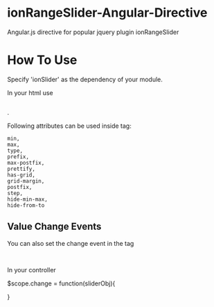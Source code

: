 ionRangeSlider-Angular-Directive
================================

Angular.js directive for popular jquery plugin ionRangeSlider

How To Use
==========

Specify 'ionSlider' as the dependency of your module.

In your html use <pre><ionslider></ionslider></pre>.

Following attributes can be used inside <ionslider></ionslider> tag:

	min,
	max,
	type,
	prefix,
	max-postfix,
	prettify,
	has-grid,
	grid-margin,
	postfix,
	step,
	hide-min-max,
	hide-from-to
	
Value Change Events
-------------------

You can also set the change event in the tag
<pre>
<ionslider on-change='change()'></ionslider>
</pre>
In your controller

$scope.change = function(sliderObj){

}

